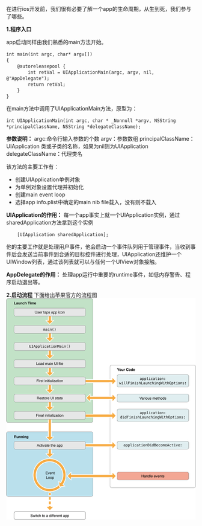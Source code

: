 在进行ios开发前，我们很有必要了解一个app的生命周期，从生到死，我们参与了哪些。

**1.程序入口**

app启动同样由我们熟悉的main方法开始。
```
int main(int argc, char* argv[])
{
    @autoreleasepool {
        int retVal = UIApplicationMain(argc, argv, nil, @"AppDelegate");
        return retVal;
    }
}
```
在main方法中调用了UIApplicationMain方法，原型为：
```
int UIApplicationMain(int argc, char * _Nonnull *argv, NSString *principalClassName, NSString *delegateClassName);
```
**参数说明：**
argc:命令行输入参数的个数
argv：参数数组
principalClassName：UIApplication
类或子类的名称，如果为nil则为UIApplication
delegateClassName：代理类名

该方法的主要工作有：
- 创建UIApplication单例对象
- 为单例对象设置代理并初始化
- 创建main event loop
- 选择app info.plist中确定的main nib file载入，没有则不载入


**UIApplication的作用：**
每一个app事实上就一个UIApplication实例，通过sharedApplication方法拿到这个实例
```
    [UIApplication sharedApplication];
```
他的主要工作就是处理用户事件，他会启动一个事件队列用于管理事件，当收到事件后会发送当前事件到合适的目标控件进行处理，UIApplication还维护一个UIWindow列表，通过该列表就可以与任何一个UIView对象接触。

**AppDelegate的作用：**
处理app运行中重要的runtime事件，如低内存警告、程序启动退出等。

**2.启动流程**
下面给出苹果官方的流程图
![](/assets/pic5-1.png)

